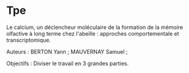 Tpe
===

Le calcium, un déclencheur moléculaire de la formation de la mémoire olfactive à long terme chez l'abeille : approches comportementale et transcriptomique.


Auteurs : BERTON Yann ; MAUVERNAY Samuel ; 

Objectifs : Diviser le travail en 3 grandes parties.
